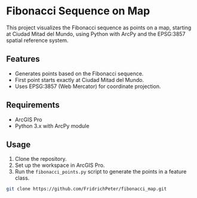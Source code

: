 # Fibonacci Sequence on Map

This project visualizes the Fibonacci sequence as points on a map, starting at Ciudad Mitad del Mundo, using Python with ArcPy and the EPSG:3857 spatial reference system.

## Features

- Generates points based on the Fibonacci sequence.
- First point starts exactly at Ciudad Mitad del Mundo.
- Uses EPSG:3857 (Web Mercator) for coordinate projection.

## Requirements

- ArcGIS Pro
- Python 3.x with ArcPy module

## Usage

1. Clone the repository.
2. Set up the workspace in ArcGIS Pro.
3. Run the `fibonacci_points.py` script to generate the points in a feature class.

```bash
git clone https://github.com/FridrichPeter/fibonacci_map.git
